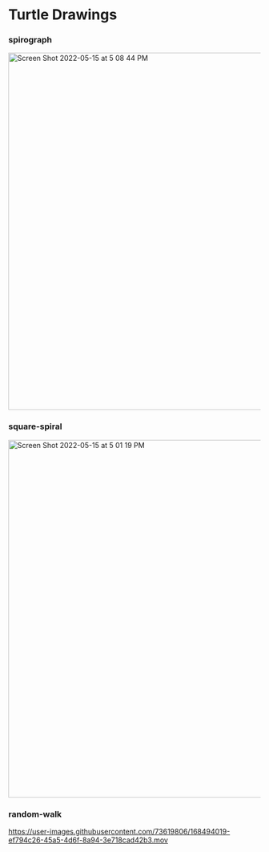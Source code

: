 # Turtle Drawings

### spirograph
<img width="713" alt="Screen Shot 2022-05-15 at 5 08 44 PM" src="https://user-images.githubusercontent.com/73619806/168493982-64b4605e-ab1d-40f6-8803-6ac630d76be4.png">

### square-spiral
<img width="714" alt="Screen Shot 2022-05-15 at 5 01 19 PM" src="https://user-images.githubusercontent.com/73619806/168494008-c9ecd5cd-f71f-484c-9485-73bcb9ebecc1.png">

### random-walk
https://user-images.githubusercontent.com/73619806/168494019-ef794c26-45a5-4d6f-8a94-3e718cad42b3.mov


